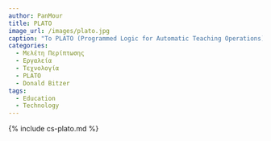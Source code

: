 ```yaml
---
author: PanMour
title: PLATO
image_url: /images/plato.jpg
caption: "Το PLATO (Programmed Logic for Automatic Teaching Operations) δημιουργήθηκε από τον Donald L. Bitzer, γνωστός και ως "πατέρα του PLATO"  το 1960. Βασικός σκοπός του ήταν η βελτίωση της εκπαίδευσης  και η μείωση των αγράμματων νέων, παρόλα αυτά πρόσφερε σημαντική έμπνευση και σε άλλες ιδιότητες που προσφέρουν σήμερα οι υπολογιστές (π.χ. email).  Βασικές ιδιότητες του ήταν η μάθηση μέσω του υπολογιστή και η online συνεργασία μεταξύ των χρηστών του. Η σπουδαιότητα του PLATO είναι δύσκολο να περιγραφτεί, καθώς η επιρροή που είχε σε πολλές από τις  εφευρέσεις που το ακολούθησαν είναι τεράστια."  
categories:
  - Μελέτη Περίπτωσης
  - Εργαλεία
  - Τεχνολογία
  - PLATO
  - Donald Bitzer
tags:
  - Education
  - Technology 
---
```


{% include cs-plato.md %}
